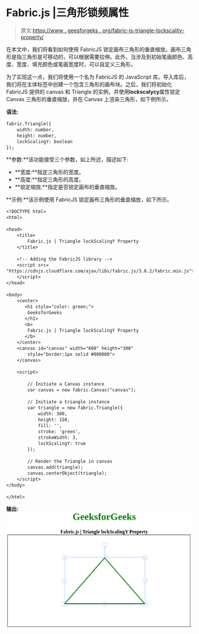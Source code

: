 # Fabric.js |三角形锁频属性

> 原文:[https://www . geesforgeks . org/fabric-js-triangle-lockscality-property/](https://www.geeksforgeeks.org/fabric-js-triangle-lockscalingy-property/)

在本文中，我们将看到如何使用 FabricJS 锁定画布三角形的垂直缩放。画布三角形是指三角形是可移动的，可以根据需要拉伸。此外，当涉及到初始笔画颜色、高度、宽度、填充颜色或笔画宽度时，可以自定义三角形。

为了实现这一点，我们将使用一个名为 FabricJS 的 JavaScript 库。导入库后，我们将在主体标签中创建一个包含三角形的画布块。之后，我们将初始化 FabricJS 提供的 canvas 和 Triangle 的实例，并使用**lockscalycy**属性锁定 Canvas 三角形的垂直缩放，并在 Canvas 上渲染三角形，如下例所示。

**语法:**

```
fabric.Triangle({
    width: number,
    height: number,
    lockScalingY: boolean
});
```

**参数:**该功能接受三个参数，如上所述，描述如下:

*   **宽度:**指定三角形的宽度。
*   **高度:**指定三角形的高度。
*   **锁定缩放:**指定是否锁定画布的垂直缩放。

**示例:**该示例使用 FabricJS 锁定画布三角形的垂直缩放，如下所示。

```
<!DOCTYPE html> 
<html> 

<head> 
    <title> 
        Fabric.js | Triangle lockScalingY Property
    </title> 

    <!-- Adding the FabricJS library -->
    <script src= 
"https://cdnjs.cloudflare.com/ajax/libs/fabric.js/3.6.2/fabric.min.js"> 
    </script> 
</head> 

<body> 
    <center>
       <h1 style="color: green;">
        GeeksforGeeks
       </h1>
       <b>
        Fabric.js | Triangle lockScalingY Property
       </b>
    </center>
    <canvas id="canvas" width="600" height="300"
        style="border:1px solid #000000"> 
    </canvas> 

    <script> 

        // Initiate a Canvas instance 
        var canvas = new fabric.Canvas("canvas"); 

        // Initiate a triangle instance 
        var triangle = new fabric.Triangle({
            width: 300,
            height: 150,
            fill: '',
            stroke: 'green',
            strokeWidth: 3,
            lockScalingY: true
        });

        // Render the Triangle in canvas 
        canvas.add(triangle); 
        canvas.centerObject(triangle);
    </script> 
</body> 

</html>
```

**输出:**
![](img/4699a41a178b76bc25b5429ca96bebae.png)